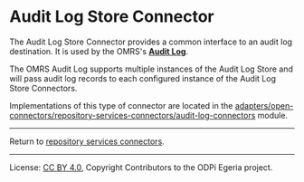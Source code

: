 <!-- SPDX-License-Identifier: CC-BY-4.0 -->
<!-- Copyright Contributors to the ODPi Egeria project. -->

# Audit Log Store Connector

The Audit Log Store Connector provides a common interface to
an audit log destination.
It is used by the OMRS's **[Audit Log](../audit-log.md)**.

The OMRS Audit Log supports multiple instances of the Audit Log Store
and will pass audit log records to each configured instance of the
Audit Log Store Connectors.

Implementations of this type of connector are
located in the
[adapters/open-connectors/repository-services-connectors/audit-log-connectors](../../../../adapters/open-connectors/repository-services-connectors/audit-log-connectors)
module.

----
Return to [repository services connectors](.).

----
License: [CC BY 4.0](https://creativecommons.org/licenses/by/4.0/),
Copyright Contributors to the ODPi Egeria project.
